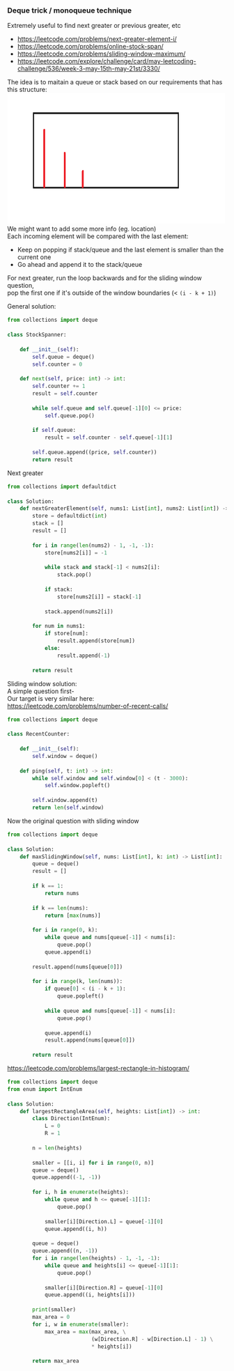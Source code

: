 ### Deque trick / monoqueue technique

Extremely useful to find next greater or previous greater, etc
* https://leetcode.com/problems/next-greater-element-i/
* https://leetcode.com/problems/online-stock-span/
* https://leetcode.com/problems/sliding-window-maximum/
* https://leetcode.com/explore/challenge/card/may-leetcoding-challenge/536/week-3-may-15th-may-21st/3330/

The idea is to maitain a queue or stack based on our requirements that has this structure: <br />
<img src="../../static/deque.png" height=300 width=500 /> <br />
We might want to add some more info (eg. location) <br />
Each incoming element will be compared with the last element: <br />
* Keep on popping if stack/queue and the last element is smaller than the current one
* Go ahead and append it to the stack/queue

For next greater, run the loop backwards and for the sliding window question, <br />
pop the first one if it's outside of the window boundaries (< `(i - k + 1)`)

General solution: 
```py
from collections import deque

class StockSpanner:

    def __init__(self):
        self.queue = deque()
        self.counter = 0

    def next(self, price: int) -> int:
        self.counter += 1
        result = self.counter
        
        while self.queue and self.queue[-1][0] <= price:
            self.queue.pop()
        
        if self.queue:
            result = self.counter - self.queue[-1][1]
        
        self.queue.append((price, self.counter))
        return result
```
Next greater
```py
from collections import defaultdict

class Solution:
    def nextGreaterElement(self, nums1: List[int], nums2: List[int]) -> List[int]:
        store = defaultdict(int)
        stack = []
        result = []
        
        for i in range(len(nums2) - 1, -1, -1):
            store[nums2[i]] = -1
            
            while stack and stack[-1] < nums2[i]:
                stack.pop()
            
            if stack:
                store[nums2[i]] = stack[-1]
            
            stack.append(nums2[i])
            
        for num in nums1:
            if store[num]:
                result.append(store[num])
            else:
                result.append(-1)
                
        return result
```
Sliding window solution: <br /> 
A simple question first- <br />
Our target is very similar here: <br />
https://leetcode.com/problems/number-of-recent-calls/
```py
from collections import deque

class RecentCounter:

    def __init__(self):
        self.window = deque()

    def ping(self, t: int) -> int:
        while self.window and self.window[0] < (t - 3000):
            self.window.popleft()
        
        self.window.append(t)
        return len(self.window)
```
Now the original question with sliding window
```py
from collections import deque

class Solution:
    def maxSlidingWindow(self, nums: List[int], k: int) -> List[int]:
        queue = deque()
        result = []
        
        if k == 1:
            return nums
        
        if k == len(nums):
            return [max(nums)]
        
        for i in range(0, k):
            while queue and nums[queue[-1]] < nums[i]:
                queue.pop()
            queue.append(i)
        
        result.append(nums[queue[0]])
        
        for i in range(k, len(nums)):            
            if queue[0] < (i - k + 1):
                queue.popleft()
                
            while queue and nums[queue[-1]] < nums[i]:
                queue.pop()
                
            queue.append(i)
            result.append(nums[queue[0]])
            
        return result
```
https://leetcode.com/problems/largest-rectangle-in-histogram/
```py
from collections import deque
from enum import IntEnum

class Solution:
    def largestRectangleArea(self, heights: List[int]) -> int:
        class Direction(IntEnum):
            L = 0
            R = 1
        
        n = len(heights)
        
        smaller = [[i, i] for i in range(0, n)]
        queue = deque()
        queue.append((-1, -1))
        
        for i, h in enumerate(heights):
            while queue and h <= queue[-1][1]:
                queue.pop()
            
            smaller[i][Direction.L] = queue[-1][0]
            queue.append((i, h))
        
        queue = deque()
        queue.append((n, -1))
        for i in range(len(heights) - 1, -1, -1):
            while queue and heights[i] <= queue[-1][1]:
                queue.pop()
            
            smaller[i][Direction.R] = queue[-1][0]
            queue.append((i, heights[i]))
        
        print(smaller)
        max_area = 0
        for i, w in enumerate(smaller):
            max_area = max(max_area, \
                           (w[Direction.R] - w[Direction.L] - 1) \
                           * heights[i])
            
        return max_area
```